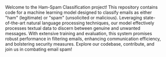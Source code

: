 Welcome to the Ham-Spam Classification project! This repository contains code for a machine learning model designed to classify emails as either "ham" (legitimate) or "spam" (unsolicited or malicious). Leveraging state-of-the-art natural language processing techniques, our model effectively processes textual data to discern between genuine and unwanted messages. With extensive training and evaluation, this system promises robust performance in filtering emails, enhancing communication efficiency, and bolstering security measures. Explore our codebase, contribute, and join us in combating email spam!
